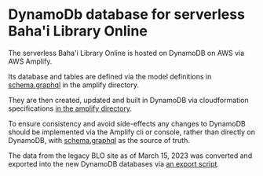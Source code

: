 # DynamoDb database for serverless Baha'i Library Online

The serverless Baha'i Library Online is hosted on DynamoDB on AWS via AWS Amplify. 

Its database and tables are defined via the model definitions in [schema.graphql](amplify/backend/api/bloapi/schema.graphql) in the amplify directory.

They are then created, updated and built in DynamoDB via cloudformation specifications [in the amplify directory](amplify/backend/awscloudformation).

To ensure consistency and avoid side-effects any changes to DynamoDB should be implemented via the Amplify cli or console, rather than directly on DynamoDB, with [schema.graphql](amplify/backend/api/bloapi/schema.graphql) as the source of truth.

The data from the legacy BLO site as of March 15, 2023 was converted and exported into the new DynamoDB databases via [an export script](documentation/data_layer/databases/mysql/BLO2023_normalised/exportMysqlToDynamoDB.js).  